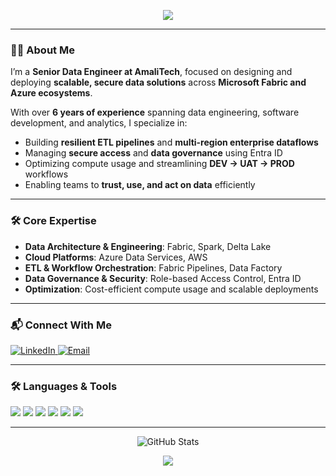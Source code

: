 <!-- Banner -->
<p align="center">
  <img src="https://capsule-render.vercel.app/api?type=waving&color=0:6a11cb,100:2575fc&height=200&section=header&text=Hi%20👋%2C%20I'm%20Abigail%20Woolley&fontSize=45&fontAlignY=35&animation=fadeIn&desc=Senior%20Data%20Engineer%20@%20AmaliTech&descAlignY=55&descAlign=50"/>
</p>

---

### 👩‍💻 About Me  

I’m a **Senior Data Engineer at AmaliTech**, focused on designing and deploying **scalable, secure data solutions** across **Microsoft Fabric and Azure ecosystems**.  

With over **6 years of experience** spanning data engineering, software development, and analytics, I specialize in:  
- Building **resilient ETL pipelines** and **multi-region enterprise dataflows**  
- Managing **secure access** and **data governance** using Entra ID  
- Optimizing compute usage and streamlining **DEV → UAT → PROD** workflows  
- Enabling teams to **trust, use, and act on data** efficiently  

---

### 🛠 Core Expertise  

- **Data Architecture & Engineering**: Fabric, Spark, Delta Lake  
- **Cloud Platforms**: Azure Data Services, AWS  
- **ETL & Workflow Orchestration**: Fabric Pipelines, Data Factory  
- **Data Governance & Security**: Role-based Access Control, Entra ID  
- **Optimization**: Cost-efficient compute usage and scalable deployments  

---

### 📬 Connect With Me  

<p align="left">
  <a href="https://www.linkedin.com/in/abigail-woolley/" target="_blank">
    <img src="https://img.shields.io/badge/LinkedIn-0077B5?style=for-the-badge&logo=linkedin&logoColor=white" alt="LinkedIn"/>
  </a>
  <a href="mailto:abigail.woolley@amalitech.com">
    <img src="https://img.shields.io/badge/Email-D14836?style=for-the-badge&logo=gmail&logoColor=white" alt="Email"/>
  </a>
</p>

---

### 🛠️ Languages & Tools  

<p align="left">
  <img src="https://img.shields.io/badge/Python-3776AB?style=flat-square&logo=python&logoColor=white"/>
  <img src="https://img.shields.io/badge/Apache%20Spark-E25A1C?style=flat-square&logo=apachespark&logoColor=white"/>
  <img src="https://img.shields.io/badge/Microsoft%20Fabric-0078D4?style=flat-square&logo=microsoft&logoColor=white"/>
  <img src="https://img.shields.io/badge/Azure-0089D6?style=flat-square&logo=microsoftazure&logoColor=white"/>
  <img src="https://img.shields.io/badge/SQL-316192?style=flat-square&logo=postgresql&logoColor=white"/>
  <img src="https://img.shields.io/badge/Data%20Pipelines-4285F4?style=flat-square&logo=googlecloud&logoColor=white"/>
</p>

---

<p align="center">
  <img src="https://github-readme-stats.vercel.app/api?username=ABIGAILDEBBY&show_icons=true&theme=tokyonight" alt="GitHub Stats"/>
</p>

<p align="center">
  <img src="https://capsule-render.vercel.app/api?type=waving&color=0:2575fc,100:6a11cb&height=120&section=footer"/>
</p>
